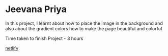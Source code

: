 # Jeevana Priya

In this project, I learnt about how to place the image in the background and also about the gradient colors how to make the page beautiful and colorful

Time taken to finish Project - 3 hours

[netlify](https://animated-cocada.netlify.app)
